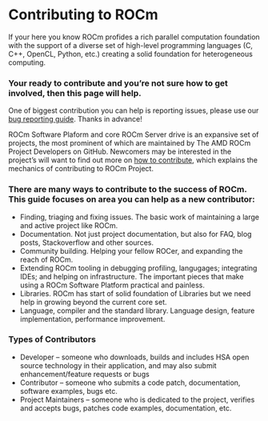 
# Contributing to ROCm

If your here you know ROCm profides a rich parallel computation foundation with  the support of a diverse set of high-level programming languages (C, C++, OpenCL, Python, etc.) creating a solid foundation for heterogeneous computing.

### Your ready to contribute and you’re not sure how to get involved, then this page will help.

One of biggest contribution you can help is reporting issues, please use our [bug reporting guide](bugs.md). Thanks in advance!

ROCm Software Plaform and core ROCm Server drive is an expansive set of projects, the most prominent of which are maintained by The AMD ROCm Project Developers on GitHub. Newcomers may be interested in the project’s will want to find out more on [how to contribute](contributing.md), which explains the mechanics of contributing to ROCm Project.

### There are many ways to contribute to the success of ROCm. This guide focuses on area you can help as a new contributor:

* Finding, triaging and fixing issues. The basic work of maintaining a large and active project like ROCm.
* Documentation. Not just project documentation, but also for FAQ, blog posts, Stackoverflow and other sources.
* Community building. Helping your fellow ROCer, and expanding the reach of ROCm.
* Extending ROCm tooling in debugging profiling, langugages; integrating IDEs; and helping on infrastructure. The important pieces that make using a ROCm Software Platform practical and painless.
* Libraries. ROCm has start of solid foundation of Libraries but we need help in growing beyond the current core set.
* Language, compiler and the standard library. Language design, feature implementation, performance improvement.




### Types of Contributors

* Developer – someone who downloads, builds and includes HSA open source technology in their application, and may also submit enhancement/feature requests or bugs
* Contributor – someone who submits a code patch, documentation, software examples, bugs etc.
* Project Maintainers – someone who is dedicated to the project, verifies and accepts bugs, patches code examples, documentation, etc.
